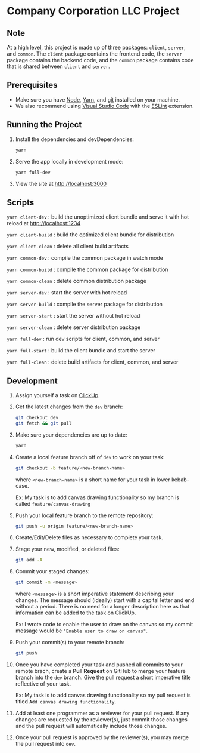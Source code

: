 # Company Corporation LLC Project

## Note

At a high level, this project is made up of three packages: `client`, `server`, and `common`. The `client` package contains the frontend code, the `server` package contains the backend code, and the `common` package contains code that is shared between `client` and `server`.

## Prerequisites

- Make sure you have [Node](https://nodejs.org/), [Yarn](https://yarnpkg.com/), and [git](https://git-scm.com/) installed on your machine.
- We also recommend using [Visual Studio Code](https://code.visualstudio.com/) with the [ESLint](https://marketplace.visualstudio.com/items?itemName=dbaeumer.vscode-eslint) extension.

## Running the Project

1. Install the dependencies and devDependencies:

   ```sh
   yarn
   ```

2. Serve the app locally in development mode:

   ```sh
   yarn full-dev
   ```

3. View the site at <http://localhost:3000>

## Scripts

`yarn client-dev` : build the unoptimized client bundle and serve it with hot reload at <http://localhost:1234>

`yarn client-build` : build the optimized client bundle for distribution

`yarn client-clean` : delete all client build artifacts

`yarn common-dev` : compile the common package in watch mode

`yarn common-build` : compile the common package for distribution

`yarn common-clean` : delete common distribution package

`yarn server-dev` : start the server with hot reload

`yarn server-build` : compile the server package for distribution

`yarn server-start` : start the server without hot reload

`yarn server-clean` : delete server distribution package

`yarn full-dev` : run dev scripts for client, common, and server

`yarn full-start` : build the client bundle and start the server

`yarn full-clean` : delete build artifacts for client, common, and server

## Development

1. Assign yourself a task on [ClickUp](https://app.clickup.com/).

2. Get the latest changes from the `dev` branch:

   ```sh
   git checkout dev
   git fetch && git pull
   ```

3. Make sure your dependencies are up to date:

   ```sh
   yarn
   ```

4. Create a local feature branch off of `dev` to work on your task:

   ```sh
   git checkout -b feature/<new-branch-name>
   ```

   where `<new-branch-name>` is a short name for your task in lower kebab-case.

   Ex: My task is to add canvas drawing functionality so my branch is called `feature/canvas-drawing`

5. Push your local feature branch to the remote repository:

   ```sh
   git push -u origin feature/<new-branch-name>
   ```

6. Create/Edit/Delete files as necessary to complete your task.

7. Stage your new, modified, or deleted files:

   ```sh
   git add -A
   ```

8. Commit your staged changes:

   ```sh
   git commit -m <message>
   ```

   where `<message>` is a short imperative statement describing your changes. The message should (ideally) start with a capital letter and end without a period. There is no need for a longer description here as that information can be added to the task on ClickUp.

   Ex: I wrote code to enable the user to draw on the canvas so my commit message would be `"Enable user to draw on canvas"`.

9. Push your commit(s) to your remote branch:

   ```sh
   git push
   ```

10. Once you have completed your task and pushed all commits to your remote brach, create a **Pull Request** on GitHub to merge your feature branch into the `dev` branch. Give the pull request a short imperative title reflective of your task.

    Ex: My task is to add canvas drawing functionality so my pull request is titled `Add canvas drawing functionality`.

11. Add at least one programmer as a reviewer for your pull request. If any changes are requested by the reviewer(s), just commit those changes and the pull request will automatically include those changes.

12. Once your pull request is approved by the reviewer(s), you may merge the pull request into `dev`.
